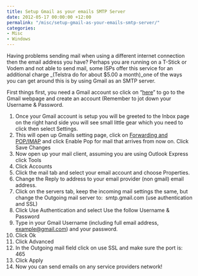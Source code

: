 ```yaml
---
title: Setup Gmail as your emails SMTP Server
date: 2012-05-17 00:00:00 +12:00
permalink: "/misc/setup-gmail-as-your-emails-smtp-server/"
categories:
- Misc
- Windows
---
```


Having problems sending mail when using a different internet connection then the email address you have? Perhaps you are running on a T-Stick or Vodem and not able to send mail, some ISPs offer this service for an additional charge _(Telstra do for about $5.00 a month)_one of the ways you can get around this is by using Gmail as an SMTP server.

First things first, you need a Gmail account so click on “<a title="Gmail" href="https://mail.google.com" target="_blank">here</a>” to go to the Gmail webpage and create an account (Remember to jot down your Username & Password.

  1. Once your Gmail account is setup you will be greeted to the Inbox page on the right hand side you will see small little gear which you need to click then select Settings.
  2. This will open up Gmails setting page, click on [Forwarding and POP/IMAP](https://mail.google.com/mail/u/0/#settings/fwdandpop) and click Enable Pop for mail that arrives from now on. Click Save Changes
  3. Now open up your mail client, assuming you are using Outlook Express click Tools
  4. Click Accounts
  5. Click the mail tab and select your email account and choose Properties.
  6. Change the Reply to address to your email provider (non gmail) email address.
  7. Click on the servers tab, keep the incoming mail settings the same, but change the Outgoing mail server to:  smtp.gmail.com (use authentication and SSL)
  8. Click Use Authentication and select Use the follow Username & Password
  9. Type in your Gmail Username (including full email address, <example@gmail.com>) and your password.
 10. Click Ok
 11. Click Advanced
 12. In the Outgoing mail field click on use SSL and make sure the port is: 465
 13. Click Apply
 14. Now you can send emails on any service providers network!
